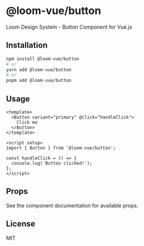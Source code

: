 # @loom-vue/button

Loom Design System - Button Component for Vue.js

## Installation

```bash
npm install @loom-vue/button
# or
yarn add @loom-vue/button
# or
pnpm add @loom-vue/button
```

## Usage

```vue
<template>
  <Button variant="primary" @click="handleClick">
    Click me
  </Button>
</template>

<script setup>
import { Button } from '@loom-vue/button';

const handleClick = () => {
  console.log('Button clicked!');
};
</script>
```

## Props

See the component documentation for available props.

## License

MIT
